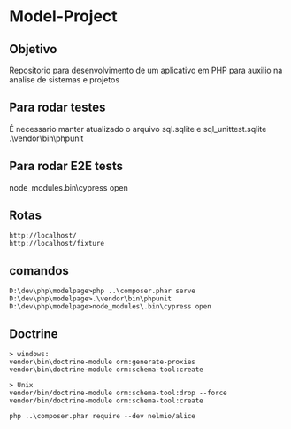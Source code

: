 # Model-Project

## Objetivo

Repositorio para desenvolvimento de um aplicativo em PHP para auxilio na analise de sistemas e projetos

## Para rodar testes
É necessario manter atualizado o arquivo sql.sqlite e sql_unittest.sqlite
.\vendor\bin\phpunit

## Para rodar E2E tests
node_modules\.bin\cypress open

## Rotas
    http://localhost/
    http://localhost/fixture

## comandos
    D:\dev\php\modelpage>php ..\composer.phar serve
    D:\dev\php\modelpage>.\vendor\bin\phpunit
    D:\dev\php\modelpage>node_modules\.bin\cypress open

## Doctrine
    > windows:
    vendor\bin\doctrine-module orm:generate-proxies
    vendor\bin\doctrine-module orm:schema-tool:create

    > Unix
    vendor/bin/doctrine-module orm:schema-tool:drop --force
    vendor/bin/doctrine-module orm:schema-tool:create

    php ..\composer.phar require --dev nelmio/alice